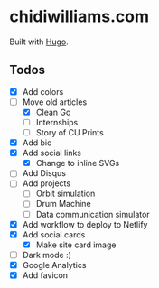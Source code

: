 # chidiwilliams.com

Built with [Hugo](https://gohugo.io/).

## Todos

- [x] Add colors
- [ ] Move old articles
  - [x] Clean Go
  - [ ] Internships
  - [ ] Story of CU Prints
- [x] Add bio
- [x] Add social links
  - [x] Change to inline SVGs
- [ ] Add Disqus
- [ ] Add projects
  - [ ] Orbit simulation
  - [ ] Drum Machine
  - [ ] Data communication simulator
- [x] Add workflow to deploy to Netlify
- [x] Add social cards
  - [x] Make site card image
- [ ] Dark mode :)
- [x] Google Analytics
- [x] Add favicon
